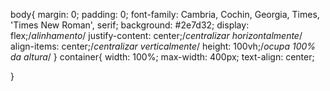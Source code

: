 body{
    margin: 0;
    padding: 0;
    font-family: Cambria, Cochin, Georgia, Times, 'Times New Roman', serif;
    background: #2e7d32;
    display: flex;/*alinhamento*/
    justify-content: center;/*centralizar horizontalmente*/
    align-items: center;/*centralizar verticalmente*/
    height: 100vh;/*ocupa 100% da altura*/
}
container{
    width: 100%;
    max-width: 400px;
    text-align: center;

}
